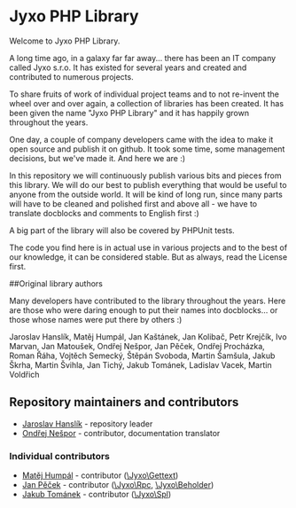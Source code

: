 # Jyxo PHP Library

Welcome to Jyxo PHP Library.

A long time ago, in a galaxy far far away... there has been an IT company
called Jyxo s.r.o. It has existed for several years and created and contributed
to numerous projects.

To share fruits of work of individual project teams and to not re-invent
the wheel over and over again, a collection of libraries has been created.
It has been given the name "Jyxo PHP Library" and it has happily grown throughout
the years.

One day, a couple of company developers came with the idea to make it open
source and publish it on github. It took some time, some management decisions,
but we've made it. And here we are :)

In this repository we will continuously publish various bits and pieces from
this library. We will do our best to publish everything that would be useful
to anyone from the outside world. It will be kind of long run, since many
parts will have to be cleaned and polished first and above all - we have to
translate docblocks and comments to English first :)

A big part of the library will also be covered by PHPUnit tests.

The code you find here is in actual use in various projects and to the best
of our knowledge, it can be considered stable. But as always, read the License
first.

##Original library authors

Many developers have contributed to the library throughout the years. Here are
those who were daring enough to put their names into docblocks… or those whose
names were put there by others :)

Jaroslav Hanslík, Matěj Humpál, Jan Kaštánek, Jan Kolibač, Petr Krejčík, Ivo
Marvan, Jan Matoušek, Ondřej Nešpor, Jan Pěček, Ondřej Procházka, Roman Řáha,
Vojtěch Semecký, Štěpán Svoboda, Martin Šamšula, Jakub Škrha, Martin Švihla,
Jan Tichý, Jakub Tománek, Ladislav Vacek, Martin Voldřich

## Repository maintainers and contributors
* [Jaroslav Hanslík](https://github.com/kukulich) - repository leader
* [Ondřej Nešpor](https://github.com/Andrewsville) - contributor, documentation translator

### Individual contributors

* [Matěj Humpál](https://github.com/finwe) - contributor ([\Jyxo\Gettext](https://github.com/jyxo/php-no-namespace/tree/master/Jyxo/Gettext))
* [Jan Pěček](https://github.com/honzap) - contributor ([\Jyxo\Rpc](https://github.com/jyxo/php-no-namespace/tree/master/Jyxo/Rpc), [\Jyxo\Beholder](https://github.com/jyxo/php-no-namespace/tree/master/Jyxo/Beholder))
* [Jakub Tománek](https://github.com/thezero) - contributor ([\Jyxo\Spl](https://github.com/jyxo/php-no-namespace/tree/master/Jyxo/Spl))
